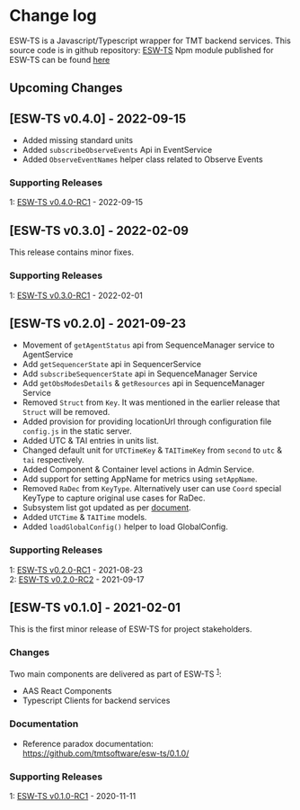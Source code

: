 # Change log

ESW-TS is a Javascript/Typescript wrapper for TMT backend services.
This source code is in github repository: [ESW-TS](https://github.com/tmtsoftware/esw-ts)
Npm module published for ESW-TS can be found [here](https://www.npmjs.com/package/@tmtsoftware/esw-ts)


## Upcoming Changes

## [ESW-TS v0.4.0] - 2022-09-15

* Added missing standard units
* Added `subscribeObserveEvents` Api in EventService
* Added `ObserveEventNames` helper class related to Observe Events

### Supporting Releases

<a name="0-3-0-1"></a>1: [ESW-TS v0.4.0-RC1](https://github.com/tmtsoftware/esw-ts/releases/tag/v0.4.0-RC1) - 2022-09-15<br>

## [ESW-TS v0.3.0] - 2022-02-09

This release contains minor fixes.

### Supporting Releases

<a name="0-3-0-1"></a>1: [ESW-TS v0.3.0-RC1](https://github.com/tmtsoftware/esw-ts/releases/tag/v0.3.0-RC1) - 2022-02-01<br>

## [ESW-TS v0.2.0] - 2021-09-23

* Movement of `getAgentStatus` api from SequenceManager service to AgentService
* Add `getSequencerState` api in SequencerService
* Add `subscribeSequencerState` api in SequenceManager Service
* Add `getObsModesDetails` & `getResources` api in SequenceManager Service
* Removed `Struct` from `Key`. It was mentioned in the earlier release that `Struct` will be removed.
* Added provision for providing locationUrl through configuration file `config.js` in the static server.
* Added UTC & TAI entries in units list.
* Changed default unit for `UTCTimeKey` & `TAITimeKey` from `second` to `utc` & `tai` respectively.
* Added Component & Container level actions in Admin Service.
* Add support for setting AppName for metrics using `setAppName`.
* Removed `RaDec` from `KeyType`. Alternatively user can use `Coord` special KeyType to capture original use cases for RaDec.
* Subsystem list got updated as per [document](https://docushare.tmt.org/docushare/dsweb/Services/Document-4780).
* Added `UTCTime` & `TAITime` models.
* Added `loadGlobalConfig()` helper to load GlobalConfig.

### Supporting Releases

<a name="0-2-0-1"></a>1: [ESW-TS v0.2.0-RC1](https://github.com/tmtsoftware/esw-ts/releases/tag/v0.2.0-RC1) - 2021-08-23<br>
<a name="0-2-0-2"></a>2: [ESW-TS v0.2.0-RC2](https://github.com/tmtsoftware/esw-ts/releases/tag/v0.2.0-RC2) - 2021-09-17<br>

## [ESW-TS v0.1.0] - 2021-02-01

This is the first minor release of ESW-TS for project stakeholders.

### Changes

Two main components are delivered as part of ESW-TS <sup>[1](#0-1-0-1)</sup>:

* AAS React Components
* Typescript Clients for backend services

### Documentation

* Reference paradox documentation: https://github.com/tmtsoftware/esw-ts/0.1.0/

### Supporting Releases

<a name="0-1-0-1"></a>1: [ESW-TS v0.1.0-RC1](https://github.com/tmtsoftware/esw-ts/releases/tag/v0.1.0-RC1) - 2020-11-11<br>
